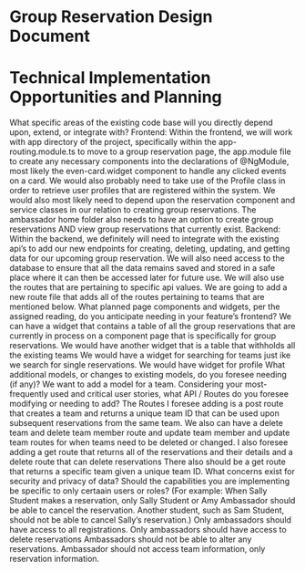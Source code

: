 # Group Reservation Design Document

# Technical Implementation Opportunities and Planning

What specific areas of the existing code base will you directly depend upon, extend, or integrate with?
Frontend:
Within the frontend, we will work with app directory of the project, specifically within the app-routing.module.ts to move to a group reservation page, the app.module file to create any necessary components into the declarations of @NgModule, most likely the even-card.widget component to handle any clicked events on a card.
We would also probably need to take use of the Profile class in order to retrieve user profiles that are registered within the system.
We would also most likely need to depend upon the reservation component and service classes in our relation to creating group reservations.
The ambassador home folder also needs to have an option to create group reservations AND view group reservations that currently exist.
Backend:
Within the backend, we definitely will need to integrate with the existing api’s to add our new endpoints for creating, deleting, updating, and getting data for our upcoming group reservation.
We will also need access to the database to ensure that all the data remains saved and stored in a safe place where it can then be accessed later for future use.
We will also use the routes that are pertaining to specific api values.
We are going to add a new route file that adds all of the routes pertaining to teams that are mentioned below.
What planned page components and widgets, per the assigned reading, do you anticipate needing in your feature’s frontend?
We can have a widget that contains a table of all the group reservations that are currently in process on a component page that is specifically for group reservations.
We would have another widget that is a table that withholds all the existing teams
We would have a widget for searching for teams just ike we search for single reservations.
We would have widget for profile
What additional models, or changes to existing models, do you foresee needing (if any)?
We want to add a model for a team.
Considering your most-frequently used and critical user stories, what API / Routes do you foresee modifying or needing to add?
The Routes I foresee adding is a post route that creates a team and returns a unique team ID that can be used upon subsequent reservations from the same team. We also can have a delete team and delete team member route and update team member and update team routes for when teams need to be deleted or changed.
I also foresee adding a get route that returns all of the reservations and their details and a delete route that can delete reservations
There also should be a get route that returns a specific team given a unique team ID.
What concerns exist for security and privacy of data? Should the capabilities you are implementing be specific to only certaain users or roles? (For example: When Sally Student makes a reservation, only Sally Student or Amy Ambassador should be able to cancel the reservation. Another student, such as Sam Student, should not be able to cancel Sally’s reservation.)
Only ambassadors should have access to all registrations.
Only ambassadors should have access to delete reservations
Ambassadors should not be able to alter any reservations.
Ambassador should not access team information, only reservation information.
